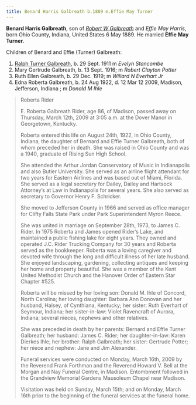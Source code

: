 ```yaml
---
title: Benard Harris Galbreath b.1889 m.Effie May Turner
---
```


**Benard Harris Galbreath**, son of [*Robert W Galbreath*](galbreath-robert-w-1854.md) and *Effie May Harris*, born  Ohio County, Indiana, United States 6 May 1889.  He married **Effie May Turner**.

Children of Benard and Effie (Turner) Galbreath:

1. [Ralph Turner Galbreath](galbreath-ralph-turner-1911.md), b. 29 Sept. 1911  m *Evelyn Stancombe*
2. Mary Gertrude Galbreath, b. 13 Sept. 1916; m *Robert Clayton Potter*
3. Ruth Ellen Galbreath, b. 29 Dec. 1919; m *Willard N Everhart Jr*
4. Edna Roberta Galbreath, b. 24 Aug 1922, d. 12 Mar 12 2009, Madison, Jefferson, Indiana ;  m *Donald M Ihle*



[^roberta-obit]: Retrieved from [VevayNewspapers.com](https://www.vevaynewspapers.com/obituaries-week-of-3-19-09/)
> Roberta Rider
>
> E. Roberta Galbreath Rider, age 86, of Madison, passed away on Thursday, March 12th, 2009 at 3:05 a.m. at the Dover Manor in Georgetown, Kentucky.
> 
> Roberta entered this life on August 24th, 1922, in Ohio County, Indiana, the daughter of Bernard and Effie Turner Galbreath, both of whom preceded her in death. She was raised in Ohio County and was a 1940, graduate of Rising Sun High School.
> 
> She attended the Arthur Jordan Conservatory of Music in Indianapolis and also Butler University. She served as an airline flight attendant for two years for Eastern Airlines and was based out of Miami, Florida. She served as a legal secretary for Dailey, Dailey and Hartsock Attorney’s at Law in Indianapolis for several years. She also served as secretary to Governor Henry F. Schricker.
>
> She moved to Jefferson County in 1966 and served as office manager for Clifty Falls State Park under Park Superintendent Myron Reece.
>
> She was united in marriage on September 28th, 1973, to James C. Rider. In 1975 Roberta and James opened Rider’s Lake, and maintained a public fishing lake for eight years. They owned and operated J.C. Rider Trucking Company for 30 years and Roberta served as the bookkeeper. Roberta was a loving caregiver and devoted wife through the long and difficult illness of her late husband. She enjoyed landscaping, gardening, collecting antiques and keeping her home and property beautiful. She was a member of the Kent United Methodist Church and the Hanover Order of Eastern Star Chapter #525.
>
> Roberta will be missed by her loving son: Donald M. Ihle of Concord, North Carolina; her loving daughter: Barbara Ann Donovan and her husband, Halsey, of Cynthiana, Kentucky; her sister: Ruth Everhart of Seymour, Indiana; her sister-in-law: Violet Ravencraft of Aurora, Indiana; several nieces, nephews and other relatives.
>
>She was preceded in death by her parents: Bernard and Effie Turner Galbreath; her husband: James C. Rider; her daughter-in-law: Karen Dierkes Ihle; her brother: Ralph Galbreath; her sister: Gertrude Potter; her niece and nephew: Jane and Jim Alexander.
>
>Funeral services were conducted on Monday, March 16th, 2009 by the Reverend Frank Forthman and the Reverend Howard V. Bell at the Morgan and Nay Funeral Centre, in Madison. Entombment followed in the Grandview Memorial Gardens Mausoleum Chapel near Madison.
>
>Visitation was held on Sunday, March 15th; and on Monday, March 16th prior to the beginning of the funeral services at the funeral home.
